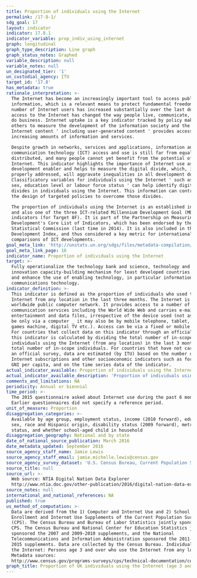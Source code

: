 ```yaml
---
title: Proportion of individuals using the Internet
permalink: /17-8-1/
sdg_goal: 17
layout: indicator
indicator: 17.8.1
indicator_variable: prop_indiv_using_internet
graph: longitudinal
graph_type_description: Line graph
graph_status_notes: Graphed
variable_description: null
variable_notes: null
un_designated_tier: '1'
un_custodial_agency: ITU
target_id: '17.8'
has_metadata: true
rationale_interpretation: >-
  The Internet has become an increasingly important tool to access public
  information, which is a relevant means to protect fundamental freedoms. The
  number of Internet users has increased substantially over the last decade and
  access to the Internet has changed the way people live, communicate, work and
  do business. Internet uptake is a key indicator tracked by policy makers and
  others to measure the development of the information society and the growth of
  Internet content ' including user-generated content ' provides access to
  increasing amounts of information and services. 

  Despite growth in networks, services and applications, information and
  communication technology (ICT) access and use is still far from equally
  distributed, and many people cannot yet benefit from the potential of the
  Internet. This indicator highlights the importance of Internet use as a
  development enabler and helps to measure the digital divide, which, if not
  properly addressed, will aggravate inequalities in all development domains.
  Classificatory variables for individuals using the Internet ' such as age,
  sex, education level or labour force status ' can help identify digital
  divides in individuals using the Internet. This information can contribute to
  the design of targeted policies to overcome those divides. 

  The proportion of individuals using the Internet is an established indicator
  and also one of the three ICT-related Millennium Development Goal (MDG)
  indicators (for Target 8F). It is part of the Partnership on Measuring ICT for
  Development's Core List of Indicators, which has been endorsed by the UN
  Statistical Commission (last time in 2014). It is also included in the ITU ICT
  Development Index, and thus considered a key metric for international
  comparisons of ICT developments.
goal_meta_link: 'http://unstats.un.org/sdgs/files/metadata-compilation/Metadata-Goal-17.pdf'
goal_meta_link_page: 16
indicator_name: Proportion of individuals using the Internet
target: >-
  Fully operationalize the technology bank and science, technology and
  innovation capacity-building mechanism for least developed countries by 2017
  and enhance the use of enabling technology, in particular information and
  communications technology.
indicator_definition: >-
  This indicator is defined as the proportion of individuals who used the
  Internet from any location in the last three months. The Internet is a
  worldwide public computer network. It provides access to a number of
  communication services including the World Wide Web and carries e-mail, news,
  entertainment and data files, irrespective of the device used (not assumed to
  be only via a computer _ it may also be by mobile telephone, tablet, PDA,
  games machine, digital TV etc.). Access can be via a fixed or mobile network.
  For countries that collect data on this indicator through an official survey,
  this indicator is calculated by dividing the total number of in-scope
  individuals using the Internet (from any location) in the last 3 months by the
  total number of in-scope individuals. For countries that have not carried out
  an official survey, data are estimated (by ITU) based on the number of
  Internet subscriptions and other socioeconomic indicators such as for example
  GNI per capita, and on the time series data of the indicator.
actual_indicator_available: Proportion of individuals using the Internet
actual_indicator_available_description: 'Proportion of individuals using the Internet, age 3 and over'
comments_and_limitations: NA
periodicity: Annual or biennial
time_period: >-
  The 2015 questionnaire asked about Internet use during the past 6 months.
  Earlier questionnaires did not specify a reference period.
unit_of_measure: Proportion
disaggregation_categories: >-
  Available by age group, employment status, income (2010 forward), education,
  sex, race and Hispanic origin, disability status (2009 forward), metropolitan
  status, and whether school-aged child in household
disaggregation_geography: National and by state
date_of_national_source_publication: March 2016
date_metadata_updated: September 2016
source_agency_staff_name: Jamie Lewis
source_agency_staff_email: jamie.michelle.lewis@census.gov
source_agency_survey_dataset: 'U.S. Census Bureau, Current Population Survey Internet Use Supplements'
source_title: null
source_url: >-
  Web source: NTIA Digital Nation Data Explorer
  http://www.ntia.doc.gov/other-publication/2016/digital-nation-data-explorer
source_notes: null
international_and_national_references: NA
published: true
us_method_of_computation: >-
  Data are derived from the 1) Computer and Internet Use and 2) School
  Enrollment and Internet Use Supplements of the Current Population Survey
  (CPS). The Census Bureau and Bureau of Labor Statistics jointly sponsor the
  CPS. The Census Bureau and National Center for Education Statistics jointly
  sponsored the 2007 and 2009-2010 supplements, and the National
  Telecommunications and Information Administration sponsored the 2011-2013 and
  2015 supplements. Data are collected by the Census Bureau. Individuals using
  the Internet: Persons age 3 and over who use the Internet from any location.
  Metadata sources:
  http://www.census.gov/programs-surveys/cps/technical-documentation/complete.html
graph_title: Proportion of UK individuals using the Internet (age 3 and over)
---
```

